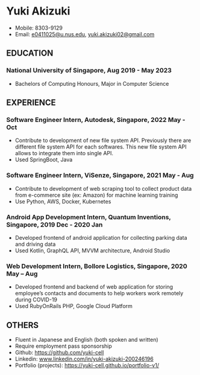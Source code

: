 # Yuki Akizuki
- Mobile: 8303-9129  
- Email: e0411025@u.nus.edu, yuki.akizuki02@gmail.com

## EDUCATION
### National University of Singapore, Aug 2019 - May 2023
-	Bachelors of Computing Honours, Major in Computer Science

## EXPERIENCE
### Software Engineer Intern, Autodesk, Singapore, 2022 May - Oct 
  -	Contribute to development of new file system API. Previously there are different file system API for each softwares. This new file system API allows to integrate them into single API.
  -	Used SpringBoot, Java 
 
### Software Engineer Intern, ViSenze, Singapore, 2021 May - Aug
  -	Contribute to development of web scraping tool to collect product data from e-commerce site (ex: Amazon) for machine learning training
  -	Use Python, AWS, Docker, Kubernetes 
  
### Android App Development Intern, Quantum Inventions, Singapore, 2019 Dec - 2020 Jan 
  -	Developed frontend of android application for collecting parking data and driving data
  -	Used Kotlin, GraphQL API, MVVM architecture, Android Studio  

### Web Development Intern, Bollore Logistics, Singapore, 2020 May – Aug
  -	Developed frontend and backend of web application for storing employee’s contacts and documents to help workers work remotely during COVID-19
  -	Used RubyOnRails PHP, Google Cloud Platform

## OTHERS
-	Fluent in Japanese and English (both spoken and written)
-	Require employment pass sponsorship
-	Github: https://github.com/yuki-cell
-	Linkedin: www.linkedin.com/in/yuki-akizuki-200246196
-	Portfolio (projects): https://yuki-cell.github.io/portfolio-v1/
